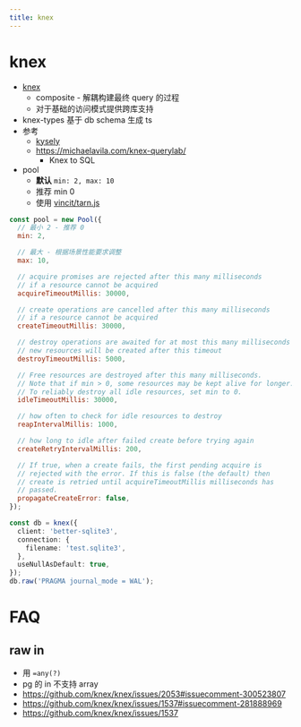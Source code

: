 ```yaml
---
title: knex
---
```


# knex

- [knex](https://github.com/knex/knex)
  - composite - 解耦构建最终 query 的过程
  - 对于基础的访问模式提供跨库支持
- knex-types 基于 db schema 生成 ts
- 参考
  - [kysely](./kysely.md)
  - https://michaelavila.com/knex-querylab/
    - Knex to SQL
- pool
  - **默认** `min: 2, max: 10`
  - 推荐 min 0
  - 使用 [vincit/tarn.js](https://github.com/vincit/tarn.js)

```js
const pool = new Pool({
  // 最小 2 - 推荐 0
  min: 2,

  // 最大 - 根据场景性能要求调整
  max: 10,

  // acquire promises are rejected after this many milliseconds
  // if a resource cannot be acquired
  acquireTimeoutMillis: 30000,

  // create operations are cancelled after this many milliseconds
  // if a resource cannot be acquired
  createTimeoutMillis: 30000,

  // destroy operations are awaited for at most this many milliseconds
  // new resources will be created after this timeout
  destroyTimeoutMillis: 5000,

  // Free resources are destroyed after this many milliseconds.
  // Note that if min > 0, some resources may be kept alive for longer.
  // To reliably destroy all idle resources, set min to 0.
  idleTimeoutMillis: 30000,

  // how often to check for idle resources to destroy
  reapIntervalMillis: 1000,

  // how long to idle after failed create before trying again
  createRetryIntervalMillis: 200,

  // If true, when a create fails, the first pending acquire is
  // rejected with the error. If this is false (the default) then
  // create is retried until acquireTimeoutMillis milliseconds has
  // passed.
  propagateCreateError: false,
});
```

```ts
const db = knex({
  client: 'better-sqlite3',
  connection: {
    filename: 'test.sqlite3',
  },
  useNullAsDefault: true,
});
db.raw('PRAGMA journal_mode = WAL');
```

# FAQ

## raw in

- 用 `=any(?)`
- pg 的 in 不支持 array
- https://github.com/knex/knex/issues/2053#issuecomment-300523807
- https://github.com/knex/knex/issues/1537#issuecomment-281888969
- https://github.com/knex/knex/issues/1537
